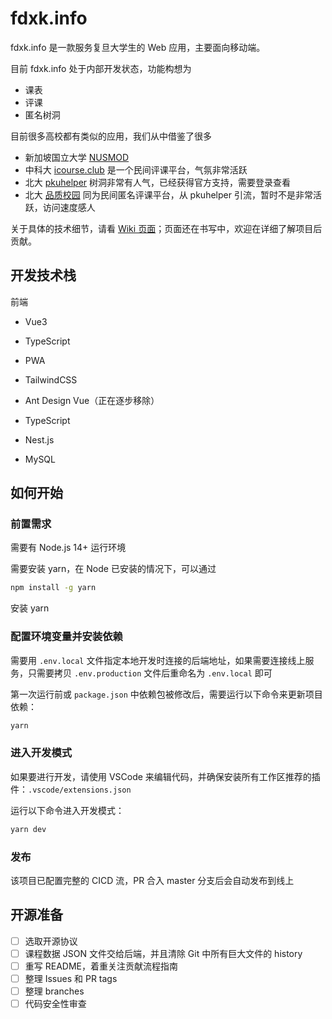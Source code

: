 # fdxk.info

fdxk.info 是一款服务复旦大学生的 Web 应用，主要面向移动端。

目前 fdxk.info 处于内部开发状态，功能构想为

* 课表
* 评课
* 匿名树洞

目前很多高校都有类似的应用，我们从中借鉴了很多

* 新加坡国立大学 [NUSMOD](https://nusmods.com/)
* 中科大 [icourse.club](https://icourse.club/) 是一个民间评课平台，气氛非常活跃
* 北大 [pkuhelper](https://pkuhelper.pku.edu.cn/hole/) 树洞非常有人气，已经获得官方支持，需要登录查看
* 北大 [品质校园](https://courses.pinzhixiaoyuan.com/) 同为民间匿名评课平台，从 pkuhelper 引流，暂时不是非常活跃，访问速度感人

关于具体的技术细节，请看 [Wiki 页面](https://github.com/CLDXiang/today-frontend/wiki)；页面还在书写中，欢迎在详细了解项目后贡献。

## 开发技术栈

前端

* Vue3
* TypeScript
* PWA
* TailwindCSS
* Ant Design Vue（正在逐步移除）

* TypeScript
* Nest.js
* MySQL

## 如何开始

### 前置需求

需要有 Node.js 14+ 运行环境

需要安装 yarn，在 Node 已安装的情况下，可以通过

```sh
npm install -g yarn
```

安装 yarn

### 配置环境变量并安装依赖

需要用 `.env.local` 文件指定本地开发时连接的后端地址，如果需要连接线上服务，只需要拷贝 `.env.production` 文件后重命名为 `.env.local` 即可

第一次运行前或 `package.json` 中依赖包被修改后，需要运行以下命令来更新项目依赖：

```sh
yarn
```

### 进入开发模式

如果要进行开发，请使用 VSCode 来编辑代码，并确保安装所有工作区推荐的插件：`.vscode/extensions.json`

运行以下命令进入开发模式：

```sh
yarn dev
```

### 发布

该项目已配置完整的 CICD 流，PR 合入 master 分支后会自动发布到线上

## 开源准备

- [ ] 选取开源协议
- [ ] 课程数据 JSON 文件交给后端，并且清除 Git 中所有巨大文件的 history
- [ ] 重写 README，着重关注贡献流程指南
- [ ] 整理 Issues 和 PR tags
- [ ] 整理 branches
- [ ] 代码安全性审查

